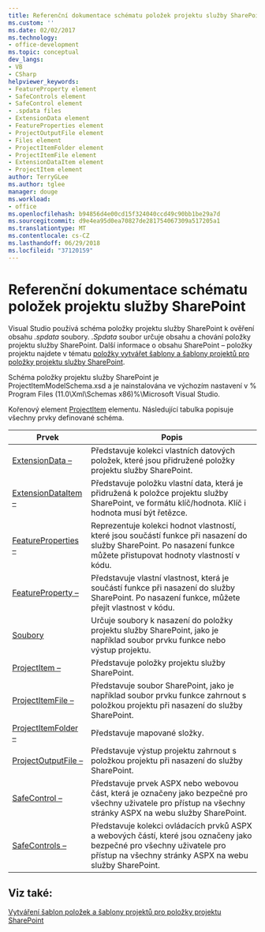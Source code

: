 ```yaml
---
title: Referenční dokumentace schématu položek projektu služby SharePoint | Microsoft Docs
ms.custom: ''
ms.date: 02/02/2017
ms.technology:
- office-development
ms.topic: conceptual
dev_langs:
- VB
- CSharp
helpviewer_keywords:
- FeatureProperty element
- SafeControls element
- SafeControl element
- .spdata files
- ExtensionData element
- FeatureProperties element
- ProjectOutputFile element
- Files element
- ProjectItemFolder element
- ProjectItemFile element
- ExtensionDataItem element
- ProjectItem element
author: TerryGLee
ms.author: tglee
manager: douge
ms.workload:
- office
ms.openlocfilehash: b94856d4e00cd15f324040ccd49c90bb1be29a7d
ms.sourcegitcommit: d9e4ea95d0ea70827de281754067309a517205a1
ms.translationtype: MT
ms.contentlocale: cs-CZ
ms.lasthandoff: 06/29/2018
ms.locfileid: "37120159"
---
```

# <a name="sharepoint-project-item-schema-reference"></a>Referenční dokumentace schématu položek projektu služby SharePoint
  Visual Studio používá schéma položky projektu služby SharePoint k ověření obsahu *.spdata* soubory. *.Spdata* soubor určuje obsahu a chování položky projektu služby SharePoint. Další informace o obsahu SharePoint – položky projektu najdete v tématu [položky vytvářet šablony a šablony projektů pro položky projektu služby SharePoint](../sharepoint/creating-item-templates-and-project-templates-for-sharepoint-project-items.md).  
  
 Schéma položky projektu služby SharePoint je ProjectItemModelSchema.xsd a je nainstalována ve výchozím nastavení v % Program Files (11.0\Xml\Schemas x86)%\Microsoft Visual Studio.  
  
 Kořenový element [ProjectItem](../sharepoint/projectitem-element.md) elementu. Následující tabulka popisuje všechny prvky definované schéma.  
  
|Prvek|Popis|  
|-------------|-----------------|  
|[ExtensionData –](../sharepoint/extensiondata-element.md)|Představuje kolekci vlastních datových položek, které jsou přidružené položky projektu služby SharePoint.|  
|[ExtensionDataItem –](../sharepoint/extensiondataitem-element.md)|Představuje položku vlastní data, která je přidružená k položce projektu služby SharePoint, ve formátu klíč/hodnota. Klíč i hodnota musí být řetězce.|  
|[FeatureProperties –](../sharepoint/featureproperties-element.md)|Reprezentuje kolekci hodnot vlastností, které jsou součástí funkce při nasazení do služby SharePoint. Po nasazení funkce můžete přistupovat hodnoty vlastností v kódu.|  
|[FeatureProperty –](../sharepoint/featureproperty-element.md)|Představuje vlastní vlastnost, která je součástí funkce při nasazení do služby SharePoint. Po nasazení funkce, můžete přejít vlastnost v kódu.|  
|[Soubory](../sharepoint/files-element.md)|Určuje soubory k nasazení do položky projektu služby SharePoint, jako je například soubor prvku funkce nebo výstup projektu.|  
|[ProjectItem –](../sharepoint/projectitem-element.md)|Představuje položky projektu služby SharePoint.|  
|[ProjectItemFile –](../sharepoint/projectitemfile-element.md)|Představuje soubor SharePoint, jako je například soubor prvku funkce zahrnout s položkou projektu při nasazení do služby SharePoint.|  
|[ProjectItemFolder –](../sharepoint/projectitemfolder-element.md)|Představuje mapované složky.|  
|[ProjectOutputFile –](../sharepoint/projectoutputfile-element.md)|Představuje výstup projektu zahrnout s položkou projektu při nasazení do služby SharePoint.|  
|[SafeControl –](../sharepoint/safecontrol-element.md)|Představuje prvek ASPX nebo webovou část, která je označeny jako bezpečné pro všechny uživatele pro přístup na všechny stránky ASPX na webu služby SharePoint.|  
|[SafeControls –](../sharepoint/safecontrols-element.md)|Představuje kolekci ovládacích prvků ASPX a webových částí, které jsou označeny jako bezpečné pro všechny uživatele pro přístup na všechny stránky ASPX na webu služby SharePoint.|  
  
## <a name="see-also"></a>Viz také:
 [Vytváření šablon položek a šablony projektů pro položky projektu SharePoint](../sharepoint/creating-item-templates-and-project-templates-for-sharepoint-project-items.md)  
  
